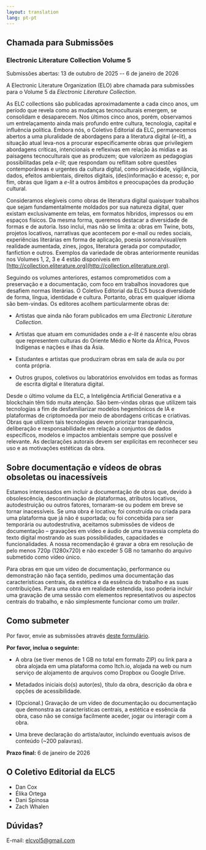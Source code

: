 ```yaml
---
layout: translation
lang: pt-pt
---
```


## Chamada para Submissões

### Electronic Literature Collection Volume 5

Submissões abertas: 13 de outubro de 2025 -- 6 de janeiro de 2026

A Electronic Literature Organization (ELO) abre chamada para submissões
para o Volume 5 da *Electronic Literature Collection*.

As ELC collections são publicadas aproximadamente a cada cinco anos, um
período que revela como as mudanças tecnoculturais emergem, se
consolidam e desaparecem. Nos últimos cinco anos, porém, observamos um
entrelaçamento ainda mais profundo entre cultura, tecnologia, capital e
influência política. Embora nós, o Coletivo Editorial da ELC,
permanecemos abertos a uma pluralidade de abordagens para a literatura
digital (*e-lit*), a situação atual leva-nos a procurar especificamente
obras que privilegiem abordagens críticas, intencionais e reflexivas em
relação às mídias e as paisagens tecnoculturais que as produzem; que
valorizem as pedagogias possibilitadas pela *e-lit*; que respondam ou
reflitam sobre questões contemporâneas e urgentes da cultura digital,
como privacidade, vigilância, dados, efeitos ambientais, direitos
digitais, (des)informação e acesso; e, por fim, obras que ligam a
*e-lit* a outros âmbitos e preocupações da produção cultural.

Consideramos elegíveis como obras de literatura digital quaisquer
trabalhos que sejam fundamentalmente moldados por sua natureza digital,
quer existam exclusivamente em telas, em formatos híbridos, impressos ou
em espaços físicos. Da mesma forma, queremos destacar a diversidade de
formas e de autoria. Isso inclui, mas não se limita a: obras em Twine,
bots, projetos locativos, narrativas que acontecem por e-mail ou redes
sociais, experiências literárias em forma de aplicação, poesia
sonora/visual/em realidade aumentada, zines, jogos, literatura gerada
por computador, fanfiction e outros. Exemplos da variedade de obras
anteriormente reunidas nos Volumes 1, 2, 3 e 4 estão disponíveis em
[http://collection.eliterature.org](http://collection.eliterature.org).

Seguindo os volumes anteriores, estamos comprometidos com a preservação
e a documentação, com foco em trabalhos inovadores que desafiem normas
literárias. O Coletivo Editorial da ELC5 busca diversidade de forma,
língua, identidade e cultura. Portanto, obras em qualquer idioma são
bem-vindas. Os editores acolhem particularmente obras de:

- Artistas que ainda não foram publicados em uma *Electronic Literature Collection*.

- Artistas que atuam em comunidades onde a *e-lit* é nascente e/ou obras que representem culturas do Oriente Médio e Norte da África, Povos Indígenas e nações e ilhas da Ásia.
- Estudantes e artistas que produziram obras em sala de aula ou por conta própria.
- Outros grupos, coletivos ou laboratórios envolvidos em todas as formas de escrita digital e literatura digital.

Desde o último volume da ELC, a Inteligência Artificial Generativa e a
blockchain têm tido muita atenção. São bem-vindas obras que utilizem
tais tecnologias a fim de desfamiliarizar modelos hegemônicos de IA e
plataformas de criptomoeda por meio de abordagens críticas e criativas.
Obras que utilizem tais tecnologias devem priorizar transparência,
deliberação e responsabilidade em relação a conjuntos de dados
específicos, modelos e impactos ambientais sempre que possível e
relevante. As declarações autorais devem ser explícitas em reconhecer
seu uso e as motivações estéticas da obra.

## Sobre documentação e vídeos de obras obsoletas ou inacessíveis

Estamos interessados em incluir a documentação de obras que, devido à
obsolescência, descontinuação de plataformas, atributos locativos,
autodestruição ou outros fatores, tornaram-se ou podem em breve se
tornar inacessíveis. Se uma obra é locativa; foi construída ou criada
para uma plataforma que já não é suportada; ou foi concebida para ser
temporária ou autodestrutiva, aceitamos submissões de vídeos de
documentação – gravações em vídeo e áudio de uma travessia completa do
texto digital mostrando as suas possibilidades, capacidades e
funcionalidades. A nossa recomendação é gravar a obra em resolução de
pelo menos 720p (1280x720) e não exceder 5 GB no tamanho do arquivo
submetido como vídeo único.

Para obras em que um vídeo de documentação, performance ou demonstração
não faça sentido, pedimos uma documentação das características centrais,
da estética e da essência do trabalho e as suas contribuições. Para uma
obra em realidade estendida, isso poderia incluir uma gravação de uma
sessão com elementos representativos ou aspectos centrais do trabalho, e
não simplesmente funcionar como um *trailer*.

## Como submeter

Por favor, envie as submissões através [deste formulário](https://forms.gle/Ftir1rj4NBoBBNJJA).

**Por favor, inclua o seguinte:**

- A obra (se tiver menos de 1 GB no total em formato ZIP) ou link para a obra alojada em uma plataforma como Itch.io, alojada na web ou num serviço de alojamento de arquivos como Dropbox ou Google Drive.

- Metadados iniciais do(s) autor(es), título da obra, descrição da obra e opções de acessibilidade.

- (Opcional.) Gravação de um vídeo de documentação ou documentação que demonstra as características centrais, a estética e essência da obra, caso não se consiga facilmente aceder, jogar ou interagir com a obra.

- Uma breve declaração do artista/autor, incluindo eventuais avisos de conteúdo (\~200 palavras).

**Prazo final:** 6 de janeiro de 2026

## O Coletivo Editorial da ELC5

- Dan Cox
- Élika Ortega
- Dani Spinosa
- Zach Whalen

## Dúvidas?

E-mail: [elcvol5@gmail.com](mailto:elcvol5@gmail.com)
